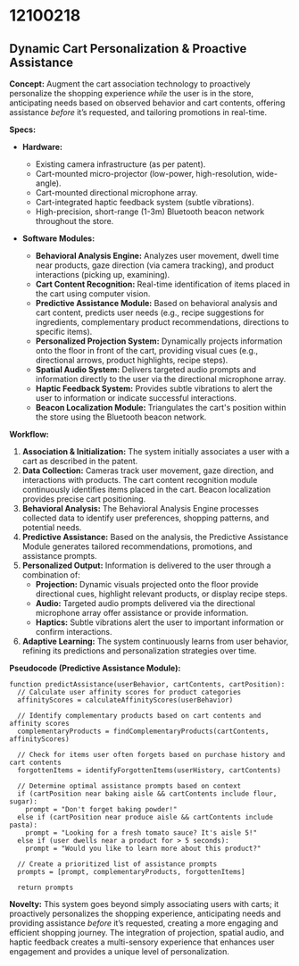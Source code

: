 # 12100218

## Dynamic Cart Personalization & Proactive Assistance

**Concept:** Augment the cart association technology to proactively personalize the shopping experience *while* the user is in the store, anticipating needs based on observed behavior and cart contents, offering assistance *before* it’s requested, and tailoring promotions in real-time.

**Specs:**

*   **Hardware:**
    *   Existing camera infrastructure (as per patent).
    *   Cart-mounted micro-projector (low-power, high-resolution, wide-angle).
    *   Cart-mounted directional microphone array.
    *   Cart-integrated haptic feedback system (subtle vibrations).
    *   High-precision, short-range (1-3m) Bluetooth beacon network throughout the store.

*   **Software Modules:**
    *   **Behavioral Analysis Engine:** Analyzes user movement, dwell time near products, gaze direction (via camera tracking), and product interactions (picking up, examining).
    *   **Cart Content Recognition:** Real-time identification of items placed in the cart using computer vision.
    *   **Predictive Assistance Module:** Based on behavioral analysis and cart content, predicts user needs (e.g., recipe suggestions for ingredients, complementary product recommendations, directions to specific items).
    *   **Personalized Projection System:** Dynamically projects information onto the floor in front of the cart, providing visual cues (e.g., directional arrows, product highlights, recipe steps).
    *   **Spatial Audio System:** Delivers targeted audio prompts and information directly to the user via the directional microphone array.
    *   **Haptic Feedback System:** Provides subtle vibrations to alert the user to information or indicate successful interactions.
    *   **Beacon Localization Module:** Triangulates the cart's position within the store using the Bluetooth beacon network.

**Workflow:**

1.  **Association & Initialization:** The system initially associates a user with a cart as described in the patent.
2.  **Data Collection:** Cameras track user movement, gaze direction, and interactions with products. The cart content recognition module continuously identifies items placed in the cart. Beacon localization provides precise cart positioning.
3.  **Behavioral Analysis:** The Behavioral Analysis Engine processes collected data to identify user preferences, shopping patterns, and potential needs.
4.  **Predictive Assistance:** Based on the analysis, the Predictive Assistance Module generates tailored recommendations, promotions, and assistance prompts.
5.  **Personalized Output:** Information is delivered to the user through a combination of:
    *   **Projection:** Dynamic visuals projected onto the floor provide directional cues, highlight relevant products, or display recipe steps.
    *   **Audio:** Targeted audio prompts delivered via the directional microphone array offer assistance or provide information.
    *   **Haptics:** Subtle vibrations alert the user to important information or confirm interactions.
6.  **Adaptive Learning:** The system continuously learns from user behavior, refining its predictions and personalization strategies over time.

**Pseudocode (Predictive Assistance Module):**

```
function predictAssistance(userBehavior, cartContents, cartPosition):
  // Calculate user affinity scores for product categories
  affinityScores = calculateAffinityScores(userBehavior)

  // Identify complementary products based on cart contents and affinity scores
  complementaryProducts = findComplementaryProducts(cartContents, affinityScores)

  // Check for items user often forgets based on purchase history and cart contents
  forgottenItems = identifyForgottenItems(userHistory, cartContents)

  // Determine optimal assistance prompts based on context
  if (cartPosition near baking aisle && cartContents include flour, sugar):
    prompt = "Don't forget baking powder!"
  else if (cartPosition near produce aisle && cartContents include pasta):
    prompt = "Looking for a fresh tomato sauce? It's aisle 5!"
  else if (user dwells near a product for > 5 seconds):
    prompt = "Would you like to learn more about this product?"

  // Create a prioritized list of assistance prompts
  prompts = [prompt, complementaryProducts, forgottenItems]

  return prompts
```

**Novelty:** This system goes beyond simply associating users with carts; it proactively personalizes the shopping experience, anticipating needs and providing assistance *before* it’s requested, creating a more engaging and efficient shopping journey. The integration of projection, spatial audio, and haptic feedback creates a multi-sensory experience that enhances user engagement and provides a unique level of personalization.